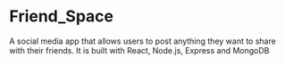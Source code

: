 # Friend_Space
A social media app that allows users to post anything they want to share with their friends. It is built with React, Node.js, Express and MongoDB
